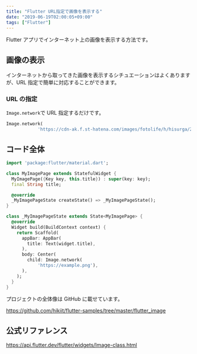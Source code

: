 ```yaml
---
title: "Flutter URL指定で画像を表示する"
date: "2019-06-19T02:00:05+09:00"
tags: ["Flutter"]
---
```


Flutter アプリでインターネット上の画像を表示する方法です。

## 画像の表示

インターネットから取ってきた画像を表示するシチュエーションはよくありますが、URL 指定で簡単に対応することができます。

### URL の指定

`Image.network`で URL 指定するだけです。

```dart
Image.network(
            'https://cdn-ak.f.st-hatena.com/images/fotolife/h/hisurga/20190616/20190616231036.png'),
```

## コード全体

```dart
import 'package:flutter/material.dart';

class MyImagePage extends StatefulWidget {
  MyImagePage({Key key, this.title}) : super(key: key);
  final String title;

  @override
  _MyImagePageState createState() => _MyImagePageState();
}

class _MyImagePageState extends State<MyImagePage> {
  @override
  Widget build(BuildContext context) {
    return Scaffold(
      appBar: AppBar(
        title: Text(widget.title),
      ),
      body: Center(
        child: Image.network(
            'https://example.png'),
      ),
    );
  }
}
```

プロジェクトの全体像は GitHub に載せています。

https://github.com/hikiit/flutter-samples/tree/master/flutter_image

## 公式リファレンス

https://api.flutter.dev/flutter/widgets/Image-class.html
